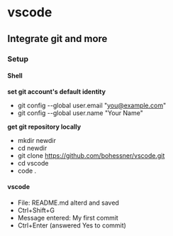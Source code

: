 # vscode
## Integrate git and more
### Setup

#### Shell

**set git account's default identity**

* git config --global user.email "you@example.com"
* git config --global user.name "Your Name"

**get git repository locally**

* mkdir newdir
* cd newdir
* git clone https://github.com/bohessner/vscode.git
* cd vscode 
* code .

#### vscode

* File: README.md alterd and saved
* Ctrl+Shift+G
* Message entered: My first commit
* Ctrl+Enter (answered Yes to commit)

